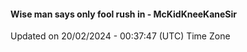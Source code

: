 #### Wise man says only fool rush in - McKidKneeKaneSir
Updated on 20/02/2024 - 00:37:47 (UTC) Time Zone
